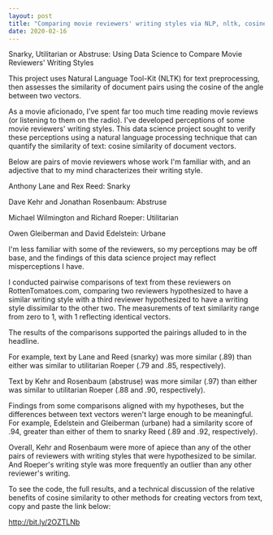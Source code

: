 ```yaml
---
layout: post
title: "Comparing movie reviewers' writing styles via NLP, nltk, cosine similarity"
date: 2020-02-16
---
```


Snarky, Utilitarian or Abstruse: Using Data Science to Compare Movie Reviewers' Writing Styles

This project uses Natural Language Tool-Kit (NLTK) for text preprocessing, then assesses the similarity of document pairs using the cosine of the angle between two vectors.

As a movie aficionado, I've spent far too much time reading movie reviews (or listening to them on the radio). I've developed perceptions of some movie reviewers' writing styles. This data science project sought to verify these perceptions using a natural language processing technique that can quantify the similarity of text: cosine similarity of document vectors.

Below are pairs of movie reviewers whose work I'm familiar with, and an adjective that to my mind characterizes their writing style.

Anthony Lane and Rex Reed: Snarky

Dave Kehr and Jonathan Rosenbaum: Abstruse

Michael Wilmington and Richard Roeper: Utilitarian

Owen Gleiberman and David Edelstein: Urbane

I'm less familiar with some of the reviewers, so my perceptions may be off base, and the findings of this data science project may reflect misperceptions I have. 

I conducted pairwise comparisons of text from these reviewers on RottenTomatoes.com, comparing two reviewers hypothesized to have a similar writing style with a third reviewer hypothesized to have a writing style dissimilar to the other two. The measurements of text similarity range from zero to 1, with 1 reflecting identical vectors.

The results of the comparisons supported the pairings alluded to in the headline.

For example, text by Lane and Reed (snarky) was more similar (.89) than either was similar to utilitarian Roeper (.79 and .85, respectively).

Text by Kehr and Rosenbaum (abstruse) was more similar (.97) than either was similar to utilitarian Roeper (.88 and .90, respectively).

Findings from some comparisons aligned with my hypotheses, but the differences between text vectors weren't large enough to be meaningful. For example, Edelstein and Gleiberman (urbane) had a similarity score of .94, greater than either of them to snarky Reed (.89 and .92, respectively).

Overall, Kehr and Rosenbaum were more of apiece than any of the other pairs of reviewers with writing styles that were hypothesized to be similar. And Roeper's writing style was more frequently an outlier than any other reviewer's writing.

To see the code, the full results, and a technical discussion of the relative benefits of cosine similarity to other methods for creating vectors from text, copy and paste the link below:

http://bit.ly/2OZTLNb

